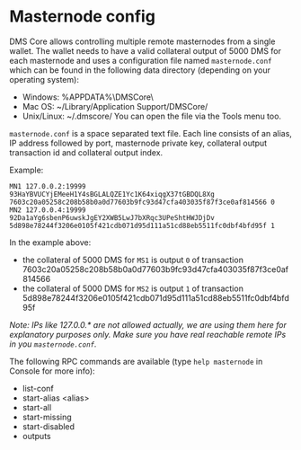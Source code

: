 Masternode config
=======================

DMS Core allows controlling multiple remote masternodes from a single wallet. The wallet needs to have a valid collateral output of 5000 DMS for each masternode and uses a configuration file named `masternode.conf` which can be found in the following data directory (depending on your operating system):
 * Windows: %APPDATA%\DMSCore\
 * Mac OS: ~/Library/Application Support/DMSCore/
 * Unix/Linux: ~/.dmscore/
You can open the file via the Tools menu too.

`masternode.conf` is a space separated text file. Each line consists of an alias, IP address followed by port, masternode private key, collateral output transaction id and collateral output index.

Example:
```
MN1 127.0.0.2:19999 93HaYBVUCYjEMeeH1Y4sBGLALQZE1Yc1K64xiqgX37tGBDQL8Xg 7603c20a05258c208b58b0a0d77603b9fc93d47cfa403035f87f3ce0af814566 0
MN2 127.0.0.4:19999 92Da1aYg6sbenP6uwskJgEY2XWB5LwJ7bXRqc3UPeShtHWJDjDv 5d898e78244f3206e0105f421cdb071d95d111a51cd88eb5511fc0dbf4bfd95f 1
```

In the example above:
* the collateral of 5000 DMS for `MS1` is output `0` of transaction 7603c20a05258c208b58b0a0d77603b9fc93d47cfa403035f87f3ce0af814566
* the collateral of 5000 DMS for `MS2` is output `1` of transaction 5d898e78244f3206e0105f421cdb071d95d111a51cd88eb5511fc0dbf4bfd95f

_Note: IPs like 127.0.0.* are not allowed actually, we are using them here for explanatory purposes only. Make sure you have real reachable remote IPs in you `masternode.conf`._

The following RPC commands are available (type `help masternode` in Console for more info):
* list-conf
* start-alias \<alias\>
* start-all
* start-missing
* start-disabled
* outputs
